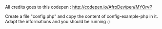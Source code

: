 All credits goes to this codepen : http://codepen.io/AfroDev/pen/MYOrvP

Create a file "config.php" and copy the content of config-example-php in it.
Adapt the informations and you should be running :)